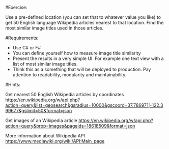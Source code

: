 ﻿#Exercise:

Use a pre-defined location (you can set that to whatever value you like) to get 50 English language
Wikipedia articles nearest to that location. Find the most similar image titles used in those articles.

#Requirements:
- Use C# or F#
- You can define yourself how to measure image title similarity
- Present the results in a very simple UI. For example one text view with a list of most similar image titles.
- Think this as a something that will be deployed to production. Pay attention to readability, modularity and maintainability.

#Hints:

Get nearest 50 English Wikipedia articles by coordinates
https://en.wikipedia.org/w/api.php?action=query&list=geosearch&gsradius=10000&gscoord=37.786971|-122.399677&gslimit=50&format=json

Get images of an Wikipedia article
https://en.wikipedia.org/w/api.php?action=query&prop=images&pageids=18618509&format=json

More information about Wikipedia API
https://www.mediawiki.org/wiki/API:Main_page